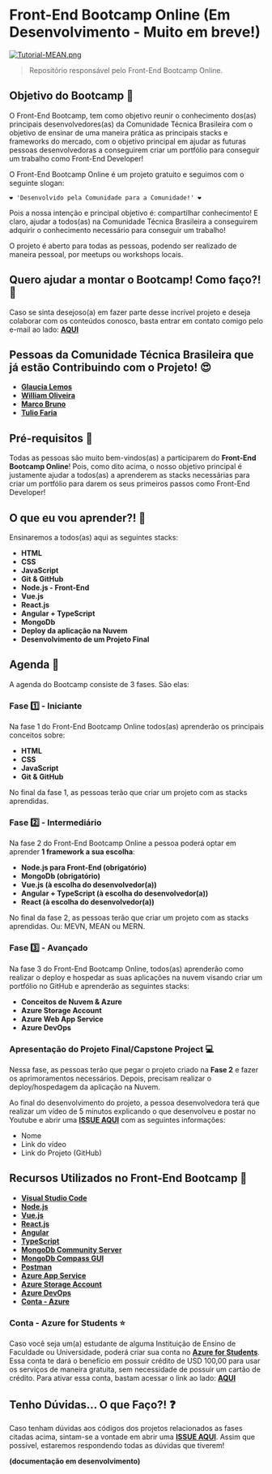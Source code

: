 # Front-End Bootcamp Online (Em Desenvolvimento - Muito em breve!)

[![Tutorial-MEAN.png](https://i.postimg.cc/9MgHHfS3/Tutorial-MEAN.png)](https://postimg.cc/WFZHMsTS)

> Repositório responsável pelo Front-End Bootcamp Online.

## Objetivo do Bootcamp 🎯

O Front-End Bootcamp, tem como objetivo reunir o conhecimento dos(as) principais desenvolvedores(as) da Comunidade Técnica Brasileira com o objetivo de ensinar de uma maneira prática as principais stacks e frameworks do mercado, com o objetivo principal em ajudar as futuras pessoas desenvolvedoras a conseguirem criar um portfólio para conseguir um trabalho como Front-End Developer!

O Front-End Bootcamp Online é um projeto gratuito e seguimos com o seguinte slogan:

```
❤️ 'Desenvolvido pela Comunidade para a Comunidade!' ❤️
```

Pois a nossa intenção e principal objetivo é: compartilhar conhecimento! E claro, ajudar a todos(as) na Comunidade Técnica Brasileira a conseguirem adquirir o conhecimento necessário para conseguir um trabalho!

O projeto é aberto para todas as pessoas, podendo ser realizado de maneira pessoal, por meetups ou workshops locais. 

## Quero ajudar a montar o Bootcamp! Como faço?! 🚩

Caso se sinta desejoso(a) em fazer parte desse incrível projeto e deseja colaborar com os conteúdos conosco, basta entrar em contato comigo pelo e-mail ao lado: **[AQUI](mailto:glaucia_lemos86@hotmail.com)**

## Pessoas da Comunidade Técnica Brasileira que já estão Contribuindo com o Projeto! 😍

- **[Glaucia Lemos](https://twitter.com/glaucia_lemos86)**
- **[William Oliveira](https://twitter.com/w_oliveiras)**
- **[Marco Bruno](https://twitter.com/marcobrunobr)**
- **[Tulio Faria](https://twitter.com/tuliofaria)**

## Pré-requisitos 📌

Todas as pessoas são muito bem-vindos(as) a participarem do **Front-End Bootcamp Online**! Pois, como dito acima, o nosso objetivo principal é justamente ajudar a todos(as) a aprenderem as stacks necessárias para criar um portfólio para darem os seus primeiros passos como Front-End Developer!

## O que eu vou aprender?! 📕

Ensinaremos a todos(as) aqui as seguintes stacks:

- **HTML**
- **CSS**
- **JavaScript**
- **Git & GitHub**
- **Node.js - Front-End**
- **Vue.js**
- **React.js**
- **Angular + TypeScript**
- **MongoDb**
- **Deploy da aplicação na Nuvem**
- **Desenvolvimento de um Projeto Final**

## Agenda 📒

A agenda do Bootcamp consiste de 3 fases. São elas:

### Fase 1️⃣ - Iniciante

Na fase 1 do Front-End Bootcamp Online todos(as) aprenderão os principais conceitos sobre:

- **HTML**
- **CSS**
- **JavaScript**
- **Git & GitHub**

No final da fase 1, as pessoas terão que criar um projeto com as stacks aprendidas.

### Fase 2️⃣ - Intermediário

Na fase 2 do Front-End Bootcamp Online a pessoa poderá optar em aprender **1 framework a sua escolha**:

- **Node.js para Front-End (obrigatório)**
- **MongoDb (obrigatório)**
- **Vue.js (à escolha do desenvolvedor(a))**
- **Angular + TypeScript (à escolha do desenvolvedor(a))**
- **React (à escolha do desenvolvedor(a))**

No final da fase 2, as pessoas terão que criar um projeto com as stacks aprendidas. Ou: MEVN, MEAN ou MERN.

### Fase 3️⃣ - Avançado

Na fase 3 do Front-End Bootcamp Online, todos(as) aprenderão como realizar o deploy e hospedar as suas aplicações na nuvem visando criar um portfólio no GitHub e aprenderão as seguintes stacks:

- **Conceitos de Nuvem & Azure**
- **Azure Storage Account**
- **Azure Web App Service**
- **Azure DevOps**

### Apresentação do Projeto Final/Capstone Project 💻

Nessa fase, as pessoas terão que pegar o projeto criado na **Fase 2** e fazer os aprimoramentos necessários. Depois, precisam realizar o deploy/hospedagem da aplicação na Nuvem.

Ao final do desenvolvimento do projeto, a pessoa desenvolvedora terá que realizar um vídeo de 5 minutos explicando o que desenvolveu e postar no Youtube e abrir uma **[ISSUE AQUI](https://github.com/glaucia86/frontend-bootcamp-online/issues)** com as seguintes informações:

- Nome 
- Link do vídeo
- Link do Projeto (GitHub)

## Recursos Utilizados no Front-End Bootcamp 🚀

- **[Visual Studio Code](https://aka.ms/AA5k0dt)**
- **[Node.js](https://nodejs.org/en/)**
- **[Vue.js](https://vuejs.org/)**
- **[React.js](https://pt-br.reactjs.org/)**
- **[Angular](https://angular.io/)**
- **[TypeScript](https://www.typescriptlang.org/)**
- **[MongoDb Community Server](https://www.mongodb.com/download-center/community)**
- **[MongoDb Compass GUI](https://www.mongodb.com/download-center/compass)**
- **[Postman](https://www.getpostman.com/)**
- **[Azure App Service](https://aka.ms/AA5jszp)**
- **[Azure Storage Account](https://aka.ms/AA5jszq)**
- **[Azure DevOps](https://aka.ms/AA5k880)**
- **[Conta - Azure](https://aka.ms/AA5k87y)**

### Conta - Azure for Students ⭐️

Caso você seja um(a) estudante de alguma Instituição de Ensino de Faculdade ou Universidade, poderá criar sua conta no **[Azure for Students](https://aka.ms/AA5k886)**. Essa conta te dará o benefício em possuir crédito de USD 100,00 para usar os serviços de maneira gratuita, sem necessidade de possuir um cartão de crédito. Para ativar essa conta, bastam acessar o link ao lado: **[AQUI](https://aka.ms/AA5k886)**

## Tenho Dúvidas... O que Faço?! ❓

Caso tenham dúvidas aos códigos dos projetos relacionados as fases citadas acima, sintam-se a vontade em abrir uma **[ISSUE AQUI](https://github.com/glaucia86/frontend-bootcamp-online/issues)**. Assim que possível, estaremos respondendo todas as dúvidas que tiverem!

**(documentação em desenvolvimento)**

